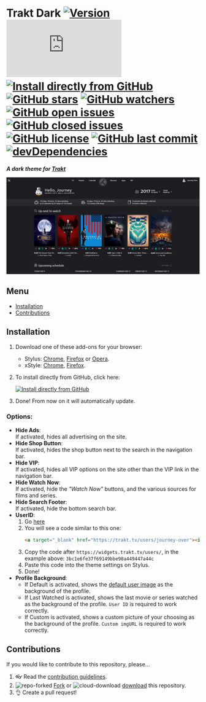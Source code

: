 # Trakt Dark [![Version][version]][1] [![Size][size]][1] [![Install directly from GitHub][install]][2] [![GitHub stars][stars]][3] [![GitHub watchers][watchers]][4] [![GitHub open issues][open issues]][5] [![GitHub closed issues][closed issues]][5] [![GitHub license][license]][6] [![GitHub last commit][last commit]][7] [![devDependencies][devdependencies]][8]

**_A dark theme for [Trakt]_**

![Preview]

## Menu

- [Installation]
- [Contributions]

## Installation

1. Download one of these add-ons for your browser:
   - Stylus: [Chrome][stychrome], [Firefox][styfirefox] or [Opera][styopera].
   - xStyle: [Chrome][xstychrome], [Firefox][xstyfirefox].
2. To install directly from GitHub, click here:

   [![Install directly from GitHub][Trakt Dark]][2]

3. Done! From now on it will automatically update.

### Options:

- **Hide Ads**:</br>
   If activated, hides all advertising on the site.
- **Hide Shop Button**:</br>
   If activated, hides the shop button next to the search in the navigation bar.
- **Hide VIP**:</br>
   If activated, hides all VIP options on the site other than the VIP link in the navigation bar.
- **Hide Watch Now**:</br>
   If activated, hide the _"Watch Now"_ buttons, and the various sources for films and series.
- **Hide Search Footer**:</br>
   If activated, hide the bottom search bar.
- **UserID**:</br>
  1. Go [here][13]
  2. You will see a code similar to this one:
     ```html
     <a target="_blank" href="https://trakt.tv/users/journey-over"><img width="500" height="40" alt="Journey Over" src="https://widgets.trakt.tv/users/3bc1e6fe37f69149bbe90a449447a44c/watched/thin@2x.jpg" /></a>
     ```
  3. Copy the code after `https://widgets.trakt.tv/users/`, in the example above: `3bc1e6fe37f69149bbe90a449447a44c`
  4. Paste this code into the theme settings on Stylus.
  5. Done!
- **Profile Background**:</br>
  - If Default is activated, shows the [default user image][14] as the background of the profile.
  - If Last Watched is activated, shows the last movie or series watched as the background of the profile. `User ID` is required to work correctly.
  - If Custom is activated, shows a custom picture of your choosing as the background of the profile. `Custom imgURL` is required to work correctly.

## Contributions

If you would like to contribute to this repository, please...

1. 👓 Read the [contribution guidelines][contributing].
1. ![repo-forked][9] [Fork][10] or ![cloud-download][11] [download][12] this repository.
1. 👌 Create a pull request!

<!-- BADGES -->
[version]: https://flat.badgen.net/github/release/StylusThemes/Trakt-Dark
[1]: #
[size]: https://flat.badgen.net/badgesize/normal/StylusThemes/Trakt-Dark/master/style.user.css
[install]: https://flat.badgen.net/badge/install%20directly%20from/GitHub/00ADAD "WIP!"
[2]: https://rebrand.ly/InstallTrakt-Dark
[stars]: https://flat.badgen.net/github/stars/StylusThemes/Trakt-Dark
[3]: https://github.com/StylusThemes/Trakt-Dark/stargazers
[watchers]: https://flat.badgen.net/github/watchers/StylusThemes/Trakt-Dark
[4]: https://github.com/StylusThemes/Trakt-Dark/watchers
[open issues]: https://flat.badgen.net/github/open-issues/StylusThemes/Trakt-Dark
[closed issues]: https://flat.badgen.net/github/closed-issues/StylusThemes/Trakt-Dark
[5]: https://github.com/StylusThemes/Trakt-Dark/issues
[license]: https://flat.badgen.net/github/license/StylusThemes/Trakt-Dark
[6]: https://creativecommons.org/licenses/by-sa/4.0/
[last commit]: https://flat.badgen.net/github/last-commit/StylusThemes/Trakt-Dark
[7]: https://github.com/StylusThemes/Trakt-Dark/commits/master
[devdependencies]: https://flat.badgen.net/david/dev/StylusThemes/Trakt-Dark
[8]: https://david-dm.org/StylusThemes/Trakt-Dark?type=dev
[badges]: https://flat.badgen.net/badge/amount%20of%20badges/12/orange

<!-- Trakt LINK -->
[Trakt]: https://trakt.tv

<!-- PREVIEW -->
[Preview]: ./images/screenshots/Oldtrakt-after.png?raw=true

<!-- MENU -->
[Installation]: README.md#installation
[Contributions]: README.md#Contributions

<!-- CONTRIBUTIONS -->
[contributing]: ./.github/CONTRIBUTING.md
[9]: https://user-images.githubusercontent.com/136959/42383736-c4cb0db8-80fd-11e8-91ca-12bae108bccc.png
[10]: https://github.com/StylusThemes/Trakt-Dark/fork
[11]: https://user-images.githubusercontent.com/136959/42401932-9ee9cae0-813d-11e8-8691-16e29a85d3b9.png
[12]: https://github.com/StylusThemes/Trakt-Dark/releases

<!-- STYLUS DOWNLOADS -->
[STYChrome]: https://chrome.google.com/webstore/detail/stylus/clngdbkpkpeebahjckkjfobafhncgmne
[STYFirefox]: https://addons.mozilla.org/firefox/addon/styl-us/
[STYOpera]: https://addons.opera.com/extensions/details/stylus/

<!-- XSTYLE DOWNLOADS -->
[XSTYChrome]: https://chrome.google.com/webstore/detail/xstyle/hncgkmhphmncjohllpoleelnibpmccpj
[XSTYFirefox]: https://addons.mozilla.org/firefox/addon/xstyle/

<!-- INSTALL Trakt Dark BADGE -->
[Trakt Dark]: https://flat.badgen.net/badge/Trakt%20Dark/install/00ADAD "WIP!"

<!-- HOW TO LINK -->
[13]: https://trakt.tv/widgets/watched

<!-- PROFILE DEFAULT IMAGE -->
[14]: https://trakt.tv/assets/users/bg-388ebd4e59030af56fcac6b9ec383ee6.jpg
